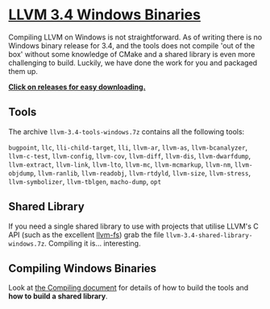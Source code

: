 [LLVM 3.4 Windows Binaries](https://github.com/CRogers/LLVM-Windows-Binaries/)
===

Compiling LLVM on Windows is not straightforward. As of writing there is no Windows binary release for 3.4, and the tools does not compile 'out of the box' without some knowledge of CMake and a shared library is even more challenging to build. Luckily, we have done the work for you and packaged them up.

[**Click on releases for easy downloading.**](https://github.com/CRogers/LLVM-Windows-Binaries/releases)

Tools
---

The archive `llvm-3.4-tools-windows.7z` contains all the following tools:

`bugpoint`, `llc`, `lli-child-target`, `lli`, `llvm-ar`, `llvm-as`, `llvm-bcanalyzer`, `llvm-c-test`, `llvm-config`, `llvm-cov`, `llvm-diff`, `llvm-dis`, `llvm-dwarfdump`, `llvm-extract`, `llvm-link`, `llvm-lto`, `llvm-mc`, `llvm-mcmarkup`, `llvm-nm`, `llvm-objdump`, `llvm-ranlib`, `llvm-readobj`, `llvm-rtdyld`, `llvm-size`, `llvm-stress`, `llvm-symbolizer`, `llvm-tblgen`, `macho-dump`, `opt`

Shared Library
---

If you need a single shared library to use with projects that utilise LLVM's C API (such as the excellent [llvm-fs](https://github.com/fsharp/llvm-fs)) grab the file `llvm-3.4-shared-library-windows.7z`. Compiling it is... interesting.

Compiling Windows Binaries
---

Look at [the Compiling document](./compiling.md) for details of how to build the tools and **how to build a shared library**.
